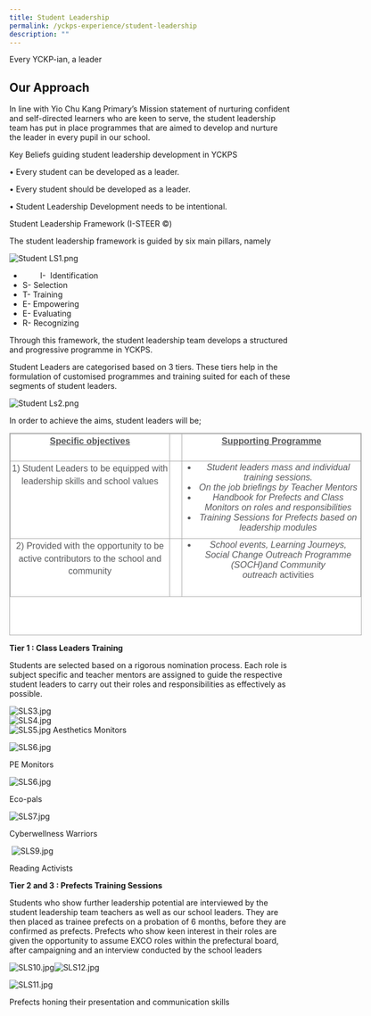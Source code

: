 ```yaml
---
title: Student Leadership
permalink: /yckps-experience/student-leadership
description: ""
---
```

Every YCKP-ian, a leader

Our Approach
------------

In line with Yio Chu Kang Primary’s Mission statement of nurturing confident and self-directed learners who are keen to serve, the student leadership team has put in place programmes that are aimed to develop and nurture the leader in every pupil in our school.

  

Key Beliefs guiding student leadership development in YCKPS  

• Every student can be developed as a leader.

• Every student should be developed as a leader.

• Student Leadership Development needs to be intentional.

  

Student Leadership Framework (I-STEER ©)

The student leadership framework is guided by six main pillars, namely 

![Student LS1.png](https://yiochukangpri.moe.edu.sg/qql/slot/u746/2020/YCKPS%20Experience/Student%20LS/Student%20LS1.png)

*           I-  Identification
*   S- Selection
*   T- Training
*   E- Empowering
*   E- Evaluating
*   R- Recognizing

  

  

  

Through this framework, the student leadership team develops a structured and progressive programme in YCKPS. 

  

  

Student Leaders are categorised based on 3 tiers. These tiers help in the formulation of customised programmes and training suited for each of these segments of student leaders.   

  

![Student Ls2.png](https://yiochukangpri.moe.edu.sg/qql/slot/u746/2020/YCKPS%20Experience/Student%20LS/Student%20Ls2.png)

  

In order to achieve the aims, student leaders will be;  
  

<table border="1" cellspacing="0" cellpadding="0" class="ive_eobj_center iveo_table ives_tab_simple3" style="margin: auto; outline: 0px; padding: 0px; border-collapse: collapse; clear: both; border: 1px solid rgb(170, 170, 170); color: rgb(88, 89, 91); font-family: &quot;Nunito Sans&quot;, sans-serif; font-size: 16px; font-style: normal; font-variant-ligatures: normal; font-variant-caps: normal; font-weight: 400; letter-spacing: normal; orphans: 2; text-align: left; text-transform: none; white-space: normal; widows: 2; word-spacing: 0px; -webkit-text-stroke-width: 0px; background-color: rgb(255, 255, 255); text-decoration-thickness: initial; text-decoration-style: initial; text-decoration-color: initial; width: 632px; height: 363px;"><tbody style="margin: 0px; outline: 0px; padding: 0px;"><tr style="margin: 0px; outline: 0px; padding: 0px; height: 36.75pt;"><td valign="top" style="margin: 0px; outline: 0px; padding: 2px; text-align: center; border: 1px solid rgb(170, 170, 170); width: 290px;"><p style="margin: 0px 0px 1em; outline: 0px; padding: 0px; line-height: 22.4px;"><strong style="margin: 0px; outline: 0px; padding: 0px;"><u style="margin: 0px; outline: 0px; padding: 0px;">Specific objectives</u></strong></p></td><td valign="top" style="margin: 0px; outline: 0px; padding: 2px; text-align: center; border: 1px solid rgb(170, 170, 170); width: 18px;">&nbsp;</td><td valign="top" style="margin: 0px; outline: 0px; padding: 2px; text-align: center; border: 1px solid rgb(170, 170, 170); width: 323px;"><p style="margin: 0px 0px 1em; outline: 0px; padding: 0px; line-height: 22.4px;"><strong style="margin: 0px; outline: 0px; padding: 0px;"><u style="margin: 0px; outline: 0px; padding: 0px;">Supporting Programme</u></strong></p></td></tr><tr style="margin: 0px; outline: 0px; padding: 0px; height: 10.2pt;"><td valign="top" style="margin: 0px; outline: 0px; padding: 2px; text-align: center; border: 1px solid rgb(170, 170, 170); width: 207.4pt;"><p style="margin: 0px 0px 1em; outline: 0px; padding: 0px; line-height: 22.4px;">1) Student Leaders to be equipped with leadership skills and school values</p></td><td valign="top" style="margin: 0px; outline: 0px; padding: 2px; text-align: center; border: 1px solid rgb(170, 170, 170); width: 11.8pt;">&nbsp;</td><td valign="top" style="margin: 0px; outline: 0px; padding: 2px; text-align: center; border: 1px solid rgb(170, 170, 170); width: 229.85pt;"><ul style="margin: 0px 0px 0.5em 1.5em; outline: 0px; padding: 0px;"><li style="margin: 0px; outline: 0px; padding: 0px;"><em style="margin: 0px; outline: 0px; padding: 0px;">Student leaders mass and individual training sessions.</em></li><li style="margin: 0px; outline: 0px; padding: 0px;"><em style="margin: 0px; outline: 0px; padding: 0px;">On the job briefings by Teacher Mentors</em></li><li style="margin: 0px; outline: 0px; padding: 0px;"><em style="margin: 0px; outline: 0px; padding: 0px;">Handbook for Prefects and Class Monitors on roles and responsibilities</em></li><li style="margin: 0px; outline: 0px; padding: 0px;"><em style="margin: 0px; outline: 0px; padding: 0px;">Training Sessions for Prefects based on leadership modules</em></li></ul></td></tr><tr style="margin: 0px; outline: 0px; padding: 0px; height: 78pt;"><td valign="top" style="margin: 0px; outline: 0px; padding: 2px; text-align: center; border: 1px solid rgb(170, 170, 170); width: 207.4pt;"><p style="margin: 0px 0px 1em; outline: 0px; padding: 0px; line-height: 22.4px;">2) Provided with the opportunity to be active contributors to the school and community</p></td><td valign="top" style="margin: 0px; outline: 0px; padding: 2px; text-align: center; border: 1px solid rgb(170, 170, 170); width: 11.8pt;">&nbsp;</td><td valign="top" style="margin: 0px; outline: 0px; padding: 2px; text-align: center; border: 1px solid rgb(170, 170, 170); width: 229.85pt;"><ul style="margin: 0px 0px 0.5em 1.5em; outline: 0px; padding: 0px;"><li style="margin: 0px; outline: 0px; padding: 0px;"><em style="margin: 0px; outline: 0px; padding: 0px;">School events, Learning Journeys, Social Change Outreach Programme (SOCH)and Community outreach</em><span>&nbsp;</span>activities</li></ul></td></tr></tbody></table>

  

**Tier 1 : Class Leaders Training** 

Students are selected based on a rigorous nomination process. Each role is subject specific and teacher mentors are assigned to guide the respective student leaders to carry out their roles and responsibilities as effectively as possible. 

  

 ![SLS3.jpg](https://yiochukangpri.moe.edu.sg/qql/slot/u746/2020/YCKPS%20Experience/Student%20LS/SLS3.jpg)  
 ![SLS4.jpg](https://yiochukangpri.moe.edu.sg/qql/slot/u746/2020/YCKPS%20Experience/Student%20LS/SLS4.jpg)  
 ![SLS5.jpg](https://yiochukangpri.moe.edu.sg/qql/slot/u746/2020/YCKPS%20Experience/Student%20LS/SLS5.jpg)
Aesthetics Monitors

 ![SLS6.jpg](https://yiochukangpri.moe.edu.sg/qql/slot/u746/2020/YCKPS%20Experience/Student%20LS/SLS6.jpg)

PE Monitors 


 ![SLS6.jpg](https://yiochukangpri.moe.edu.sg/qql/slot/u746/2020/YCKPS%20Experience/Student%20LS/SLS6.jpg)

Eco-pals

 ![SLS7.jpg](https://yiochukangpri.moe.edu.sg/qql/slot/u746/2020/YCKPS%20Experience/Student%20LS/SLS7.jpg)

Cyberwellness Warriors

 ![SLS9.jpg](https://yiochukangpri.moe.edu.sg/qql/slot/u746/2020/YCKPS%20Experience/Student%20LS/SLS9.jpg)

Reading Activists



  

**Tier 2 and 3 : Prefects Training Sessions**

Students who show further leadership potential are interviewed by the student leadership team teachers as well as our school leaders. They are then placed as trainee prefects on a probation of 6 months, before they are confirmed as prefects. Prefects who show keen interest in their roles are given the opportunity to assume EXCO roles within the prefectural board, after campaigning and an interview conducted by the school leaders

  

![SLS10.jpg](https://yiochukangpri.moe.edu.sg/qql/slot/u746/2020/YCKPS%20Experience/Student%20LS/SLS10.jpg)![SLS12.jpg](https://yiochukangpri.moe.edu.sg/qql/slot/u746/2020/YCKPS%20Experience/Student%20LS/SLS12.jpg)  

![SLS11.jpg](https://yiochukangpri.moe.edu.sg/qql/slot/u746/2020/YCKPS%20Experience/Student%20LS/SLS11.jpg)
  
Prefects honing their presentation and communication skills